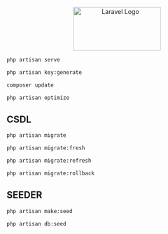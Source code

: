 <p align="center"><a href="https://laravel.com" target="_blank"><img src="https://raw.githubusercontent.com/laravel/art/master/logo-lockup/5%20SVG/2%20CMYK/1%20Full%20Color/laravel-logolockup-cmyk-red.svg" width="200" height="100" alt="Laravel Logo"></a></p>

```bash
php artisan serve
```
```bash
php artisan key:generate
```
```bash
composer update
```
```bash
php artisan optimize
```

## **CSDL**
```bash
php artisan migrate
```
```bash
php artisan migrate:fresh
```
```bash
php artisan migrate:refresh
```
```bash
php artisan migrate:rollback
```

## **SEEDER**
```bash
php artisan make:seed
```
```bash
php artisan db:seed
```

